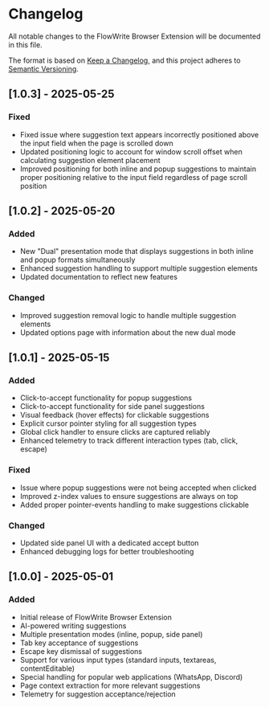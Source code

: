# Changelog

All notable changes to the FlowWrite Browser Extension will be documented in this file.

The format is based on [Keep a Changelog](https://keepachangelog.com/en/1.0.0/),
and this project adheres to [Semantic Versioning](https://semver.org/spec/v2.0.0.html).

## [1.0.3] - 2025-05-25

### Fixed

-   Fixed issue where suggestion text appears incorrectly positioned above the input field when the page is scrolled down
-   Updated positioning logic to account for window scroll offset when calculating suggestion element placement
-   Improved positioning for both inline and popup suggestions to maintain proper positioning relative to the input field regardless of page scroll position

## [1.0.2] - 2025-05-20

### Added

-   New "Dual" presentation mode that displays suggestions in both inline and popup formats simultaneously
-   Enhanced suggestion handling to support multiple suggestion elements
-   Updated documentation to reflect new features

### Changed

-   Improved suggestion removal logic to handle multiple suggestion elements
-   Updated options page with information about the new dual mode

## [1.0.1] - 2025-05-15

### Added

-   Click-to-accept functionality for popup suggestions
-   Click-to-accept functionality for side panel suggestions
-   Visual feedback (hover effects) for clickable suggestions
-   Explicit cursor pointer styling for all suggestion types
-   Global click handler to ensure clicks are captured reliably
-   Enhanced telemetry to track different interaction types (tab, click, escape)

### Fixed

-   Issue where popup suggestions were not being accepted when clicked
-   Improved z-index values to ensure suggestions are always on top
-   Added proper pointer-events handling to make suggestions clickable

### Changed

-   Updated side panel UI with a dedicated accept button
-   Enhanced debugging logs for better troubleshooting

## [1.0.0] - 2025-05-01

### Added

-   Initial release of FlowWrite Browser Extension
-   AI-powered writing suggestions
-   Multiple presentation modes (inline, popup, side panel)
-   Tab key acceptance of suggestions
-   Escape key dismissal of suggestions
-   Support for various input types (standard inputs, textareas, contentEditable)
-   Special handling for popular web applications (WhatsApp, Discord)
-   Page context extraction for more relevant suggestions
-   Telemetry for suggestion acceptance/rejection
